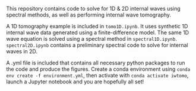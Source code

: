 This repository contains code to solve for 1D & 2D internal waves using spectral methods, as well as performing internal wave tomography.

A 1D tomography example is included in `tomo1D.ipynb`. It uses synthetic 1D internal wave data generated using a finite-difference model. The same 1D wave equation is solved using a spectral method in `spectral1D.ipynb`. `spectral2D.ipynb` contains a preliminary spectral code to solve for internal waves in 2D.

A .yml file is included that contains all necessary python packages to run the code and produce the figures. Create a conda environment using `conda env create -f environment.yml`, then activate with `conda activate iwtomo`, launch a Jupyter notebook and you are hopefully all set!

